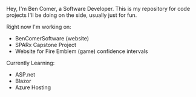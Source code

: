 Hey, I'm Ben Comer, a Software Developer. This is my repository for code projects I'll be doing on the side, usually just for fun.

Right now I'm working on:
  * BenComerSoftware (website)
  * SPARx Capstone Project
  * Website for Fire Emblem (game) confidence intervals

Currently Learning:
  * ASP.net
  * Blazor
  * Azure Hosting
